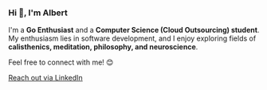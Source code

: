 ### Hi 👋, I'm Albert

I'm a **Go Enthusiast** and a **Computer Science (Cloud Outsourcing) student**. My enthusiasm lies in software development, and I enjoy exploring fields of **calisthenics, meditation, philosophy, and neuroscience**.

Feel free to connect with me! 😊

[Reach out via LinkedIn](https://www.linkedin.com/in/albertskon/)
